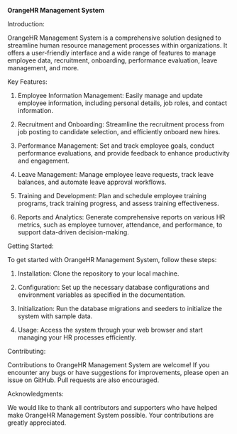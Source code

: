 **OrangeHR Management System**

Introduction:

OrangeHR Management System is a comprehensive solution designed to streamline human resource management processes within organizations. It offers a user-friendly interface and a wide range of features to manage employee data, recruitment, onboarding, performance evaluation, leave management, and more.

Key Features:

1. Employee Information Management: Easily manage and update employee information, including personal details, job roles, and contact information.

2. Recruitment and Onboarding: Streamline the recruitment process from job posting to candidate selection, and efficiently onboard new hires.

3. Performance Management: Set and track employee goals, conduct performance evaluations, and provide feedback to enhance productivity and engagement.

4. Leave Management: Manage employee leave requests, track leave balances, and automate leave approval workflows.

5. Training and Development: Plan and schedule employee training programs, track training progress, and assess training effectiveness.

6. Reports and Analytics: Generate comprehensive reports on various HR metrics, such as employee turnover, attendance, and performance, to support data-driven decision-making.

Getting Started:

To get started with OrangeHR Management System, follow these steps:

1. Installation: Clone the repository to your local machine.

2. Configuration: Set up the necessary database configurations and environment variables as specified in the documentation.

3. Initialization: Run the database migrations and seeders to initialize the system with sample data.

4. Usage: Access the system through your web browser and start managing your HR processes efficiently.

Contributing:

Contributions to OrangeHR Management System are welcome! If you encounter any bugs or have suggestions for improvements, please open an issue on GitHub. Pull requests are also encouraged.

Acknowledgments:

We would like to thank all contributors and supporters who have helped make OrangeHR Management System possible. Your contributions are greatly appreciated.
